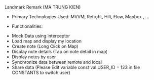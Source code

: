 Landmark Remark (MA TRUNG KIEN)

- Primary Technologies Used: MVVM, Retrofit, Hilt, Flow, Mapbox , ...

- Functionalities:

 + Mock Data using Interceptor
 + Load map and display my location
 + Create note (Long Click on Map)
 + Display note details (Tap on note detail in map)
 + Display notes by user
 + Synchronize data between remote and local
 + Share data (Please Edit variable const val USER_ID = 123
in file CONSTANTS to switch user)
